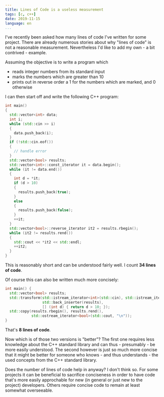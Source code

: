 ```yaml
---
title: Lines of Code is a useless measurement
tags: [c, c++]
date: 2019-11-15
language: en
...
```


I've recently been asked how many lines of code I've written for some
project.  There are already numerous stories about why "lines of code"
is not a reasonable measurement.  Nevertheless I'd like to add my
own - a bit contrived - example.

Assuming the objective is to write a program which

 - reads integer numbers from its standard input
 - marks the numbers which are greater than 10
 - prints out in reverse order a 1 for the numbers which are marked,
   and 0 otherwise
   
I can then start off and write the following C++ program:

~~~c++
int main()
{ 
  std::vector<int> data;
  int i;
  while (std::cin >> i)
  {
    data.push_back(i);
  }
  if (!std::cin.eof())
  {
    // handle error
  }
  std::vector<bool> results;
  std::vector<int>::const_iterator it = data.begin();
  while (it != data.end())
  {
    int d = *it;
    if (d > 10)
    {
      results.push_back(true);
    }
    else
    {
      results.push_back(false);
    }
    ++it;
  }
  std::vector<bool>::reverse_iterator it2 = results.rbegin();
  while (it2 != results.rend())
  {
    std::cout << *it2 << std::endl;
    ++it2;
  }
}
~~~

This is reasonably short and can be understood fairly well.  I count
**34 lines of code**.

Of course this can also be written much more concisely:

~~~c++
int main() {
  std::vector<bool> results;
  std::transform(std::istream_iterator<int>(std::cin), std::istream_iterator<int>(),
                 std::back_inserter(results),
                 [] (int d) { return d > 10; });
  std::copy(results.rbegin(), results.rend(),
            std::ostream_iterator<bool>(std::cout, "\n"));
}
~~~

That's **8 lines of code**.

Now which is of those two versions is "better"?  The first one
requires less knowledge about the C++ standard library and can thus -
presumably - be more easily understood.  The second however is just so
much more concise that it might be better for someone who knows - and
thus understands - the used concepts from the C++ standard library.

Does the number of lines of code help in anyway?  I don't think so.
For some projects it can be beneficial to sacrifice conciseness in
order to have code that's more easily approchable for new (in general
or just new to the project) developers.  Others require concise code
to remain at least somewhat overseeable.

